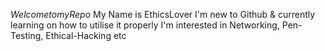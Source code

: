 $Welcome to my Repo$
My Name is EthicsLover
I'm new to Github & currently learning on how to utilise it properly
I'm interested in Networking, Pen-Testing, Ethical-Hacking etc
